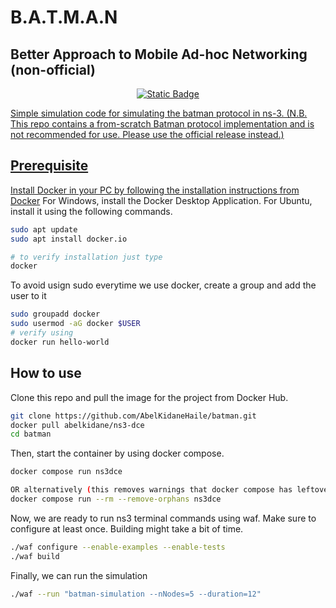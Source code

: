 # B.A.T.M.A.N 
## Better Approach to Mobile Ad-hoc Networking (non-official)
<p align="center"> 
     <a  href="https://hub.docker.com/r/abelkidane/ns3-dce" ><img alt="Static Badge" src="https://img.shields.io/badge/docker-abelkidane%2Freports-blue?logo=docker" target="_blank">    
</p>

Simple simulation code for simulating the batman protocol in ns-3.
(N.B. This repo contains a from-scratch Batman protocol implementation and is not recommended for use. Please use the official release instead.)

## Prerequisite 
Install Docker in your PC by following the installation instructions from [Docker](https://docs.docker.com/engine/install/)
For Windows, install the Docker Desktop Application. 
For Ubuntu, install it using the following commands.
```bash
sudo apt update
sudo apt install docker.io

# to verify installation just type
docker
```
To avoid usign sudo everytime we use docker, create a group and add the user to it
```bash
sudo groupadd docker
sudo usermod -aG docker $USER
# verify using 
docker run hello-world
```

## How to use
Clone this repo and pull the image for the project from Docker Hub.

```bash 
git clone https://github.com/AbelKidaneHaile/batman.git 
docker pull abelkidane/ns3-dce 
cd batman
```
Then, start the container by using docker compose.

```bash 
docker compose run ns3dce

OR alternatively (this removes warnings that docker compose has leftover from older runs)
docker compose run --rm --remove-orphans ns3dce
```
Now, we are ready to run ns3 terminal commands using waf. Make sure to configure at least once. Building might take a bit of time. 

```bash 
./waf configure --enable-examples --enable-tests
./waf build
```
Finally, we can run the simulation

```bash 
./waf --run "batman-simulation --nNodes=5 --duration=12"
```
